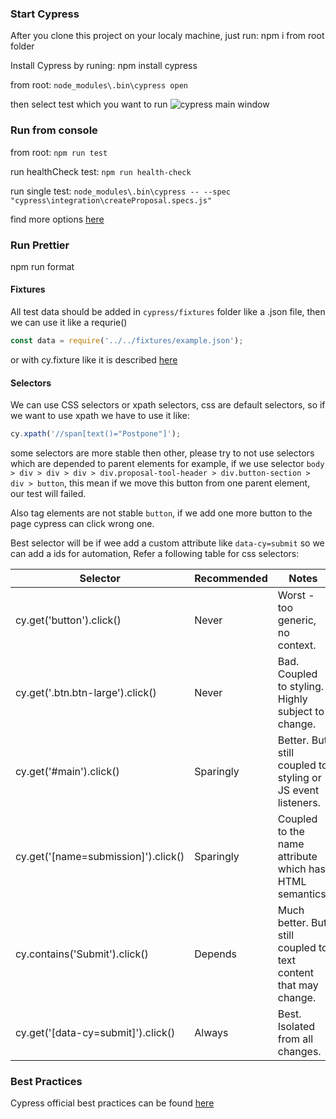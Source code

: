 ### Start Cypress

After you clone this project on your localy machine, just run: npm i from root folder

Install Cypress by runing:
npm install cypress

from root:
`node_modules\.bin\cypress open`

then select test which you want to run
![cypress main window](https://i.ibb.co/k1hm2Lq/Screenshot-2020-02-24-at-15-26-39.png)

### Run from console

from root:
`npm run test`

run healthCheck test:
`npm run health-check`

run single test:
`node_modules\.bin\cypress -- --spec "cypress\integration\createProposal.specs.js"`

find more options [here](https://docs.cypress.io/guides/guides/command-line.html#cypress-run)

### Run Prettier
npm run format

#### Fixtures

All test data should be added in `cypress/fixtures` folder like a .json file, then we can use it like a requrie()

```javascript
const data = require('../../fixtures/example.json');
```

or with cy.fixture like it is described [here](https://docs.cypress.io/api/commands/fixture.html#Syntax)

#### Selectors

We can use CSS selectors or xpath selectors, css are default selectors, so if we want to use xpath we have to use it like:

```javascript
cy.xpath('//span[text()="Postpone"]');
```

some selectors are more stable then other, please try to not use selectors which are depended to parent elements
for example, if we use selector `body > div > div > div > div.proposal-tool-header > div.button-section > div > button`,
this mean if we move this button from one parent element, our test will failed.

Also tag elements are not stable `button`, if we add one more button to the page cypress can click wrong one.

Best selector will be if wee add a custom attribute like `data-cy=submit` so we can add a ids for automation,
Refer a following table for css selectors:

| Selector                            | Recommended | Notes                                                           |
| ----------------------------------- | ----------- | --------------------------------------------------------------- |
| cy.get('button').click()            | Never       | Worst - too generic, no context.                                |
| cy.get('.btn.btn-large').click()    | Never       | Bad. Coupled to styling. Highly subject to change.              |
| cy.get('#main').click()             | Sparingly   | Better. But still coupled to styling or JS event listeners.     |
| cy.get('[name=submission]').click() | Sparingly   | Coupled to the name attribute which has HTML semantics.         |
| cy.contains('Submit').click()       | Depends     | Much better. But still coupled to text content that may change. |
| cy.get('[data-cy=submit]').click()  | Always      | Best. Isolated from all changes.                                |

### Best Practices

Cypress official best practices can be found [here](https://docs.cypress.io/guides/references/best-practices.html)
